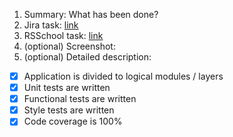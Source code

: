 1. Summary: What has been done?
2. Jira task: [link](https://github.com/)
3. RSSchool task: [link](https://github.com/)
4. (optional) Screenshot:
5. (optional) Detailed description:
  - [x] Application is divided to logical modules / layers
  - [x] Unit tests are written
  - [x] Functional tests are written
  - [x] Style tests are written
  - [x] Code coverage is 100%